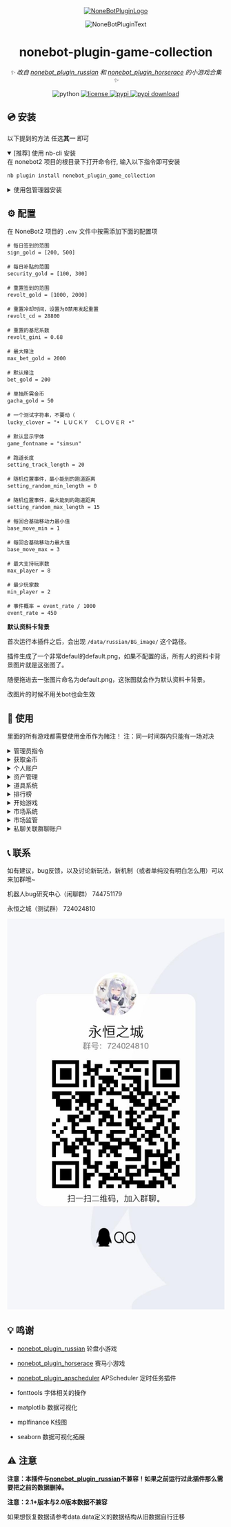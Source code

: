 <!-- markdownlint-disable MD031 MD033 MD036 MD041 -->

<div align="center">

<a href="https://v2.nonebot.dev/store">
  <img src="https://raw.githubusercontent.com/A-kirami/nonebot-plugin-template/resources/nbp_logo.png" width="180" height="180" alt="NoneBotPluginLogo">
</a>

<p>
  <img src="https://raw.githubusercontent.com/A-kirami/nonebot-plugin-template/resources/NoneBotPlugin.svg" width="240" alt="NoneBotPluginText">
</p>

# nonebot-plugin-game-collection

_✨ 改自 [nonebot_plugin_russian](https://github.com/HibiKier/nonebot_plugin_russian) 和 [nonebot_plugin_horserace](https://github.com/shinianj/nonebot_plugin_horserace) 的小游戏合集 ✨_

<img src="https://img.shields.io/badge/python-3.8+-blue.svg" alt="python">
<a href="./LICENSE">
  <img src="https://img.shields.io/github/license/KarisAya/nonebot_plugin_game_collection.svg" alt="license">
</a>
<a href="https://pypi.python.org/pypi/nonebot_plugin_game_collection">
  <img src="https://img.shields.io/pypi/v/nonebot_plugin_game_collection.svg" alt="pypi">
</a>
<a href="https://pypi.python.org/pypi/nonebot_plugin_game_collection">
  <img src="https://img.shields.io/pypi/dm/nonebot_plugin_game_collection" alt="pypi download">
</a>

</div>

## 💿 安装

以下提到的方法 任选**其一** 即可

<details open>
<summary>[推荐] 使用 nb-cli 安装</summary>
在 nonebot2 项目的根目录下打开命令行, 输入以下指令即可安装

```bash
nb plugin install nonebot_plugin_game_collection
```

</details>

<details>
<summary>使用包管理器安装</summary>
在 nonebot2 项目的插件目录下, 打开命令行, 根据你使用的包管理器, 输入相应的安装命令

<details>
<summary>pip</summary>

```bash
pip install nonebot_plugin_game_collection
```

</details>
<details>
<summary>pdm</summary>

```bash
pdm add nonebot_plugin_game_collection
```

</details>
<details>
<summary>poetry</summary>

```bash
poetry add nonebot_plugin_game_collection
```

</details>
<details>
<summary>conda</summary>

```bash
conda install nonebot_plugin_game_collection
```

</details>

打开 nonebot2 项目根目录下的 `pyproject.toml` 文件, 在 `[tool.nonebot]` 部分的 `plugins` 项里追加写入

```toml
[tool.nonebot]
plugins = [
    # ...
    "nonebot_plugin_game_collection"
]
```

</details>

## ⚙️ 配置

在 NoneBot2 项目的 `.env` 文件中按需添加下面的配置项

```properties
# 每日签到的范围
sign_gold = [200, 500]

# 每日补贴的范围
security_gold = [100, 300]

# 重置签到的范围
revolt_gold = [1000, 2000]

# 重置冷却时间，设置为0禁用发起重置
revolt_cd = 28800

# 重置的基尼系数
revolt_gini = 0.68

# 最大赌注
max_bet_gold = 2000

# 默认赌注
bet_gold = 200

# 单抽所需金币
gacha_gold = 50

# 一个测试字符串，不要动（
lucky_clover = "• ＬＵＣＫＹ  ＣＬＯＶＥＲ •"

# 默认显示字体
game_fontname = "simsun"

# 跑道长度
setting_track_length = 20

# 随机位置事件，最小能到的跑道距离
setting_random_min_length = 0

# 随机位置事件，最大能到的跑道距离
setting_random_max_length = 15

# 每回合基础移动力最小值
base_move_min = 1

# 每回合基础移动力最大值
base_move_max = 3

# 最大支持玩家数
max_player = 8

# 最少玩家数
min_player = 2

# 事件概率 = event_rate / 1000
event_rate = 450

```

__默认资料卡背景__

首次运行本插件之后，会出现 `/data/russian/BG_image/` 这个路径。

插件生成了一个非常defaul的default.png，如果不配置的话，所有人的资料卡背景图片就是这张图了。

随便拖进去一张图片命名为default.png，这张图就会作为默认资料卡背景。

改图片的时候不用关bot也会生效

## 🎉 使用

里面的所有游戏都需要使用金币作为赌注！
注：同一时间群内只能有一场对决

<details>
  
<summary>管理员指令</summary>

`获取金币 数量`

获取金币

`获取道具 道具名 数量`

获取道具

`刷新每日`

刷新每日签到，补贴，金币转移上限，所有人时效道具的剩余时间-1

`保存数据`

在关bot前需要保存数据，不然会回档到上次自动保存的时间点

`数据备份`

备份游戏数据文件

`市场重置`

把市场重置为回归值

`数据验证`

修复存档数据

</details>

<details>
  
<summary>获取金币</summary>
    
`金币签到`

玩家每日可签到一次，每日0点刷新。

`重置签到`

每次重置后可领取一次，当群内的基尼系数大于设定值可发起重置，重置后可进行一次重置签到。

每日刷新有几率刷新重置签到。

`发起重置`

按比例清空前十名的金币，第一名进入路灯挂件榜。公司等级+1（最高10级）。
    
__每日补贴(不是指令)__

玩家输光所有金币后会触发每日补贴，每日三次，0点刷新。

`查看元素订单`

如果本群注册了公司，那么每日会刷新一些元素订单，订单数量和公司等级相关。

完成相应的订单可以获得金币。

`完成元素订单 编号`

例如 `完成元素订单 1`

每个元素订单需要随机10个元素。元素来源于初级元素炼金。

详细查看[炼金系统](###炼金系统)

</details>

<details>
  
<summary>个人账户</summary>

`我的金币`

查看自己的金币数量

`我的道具`

查看自己获得的的道具

`我的股票`

查看自己在本群的股票以及报价

`我的资料卡`

查看个人账户详细资料

`炼金资料卡`

查看个人炼金资料

`设置背景图片[图片]` `设置背景图片(回复一张图片)`

设置我的资料卡显示的背景图片，需要有指定道具。

`删除背景图片`

将资料卡显示的背景图片设置为默认

</details>

<details>
  
<summary>资产管理</summary>

`发红包 金额 at`

给at的用户发金币

`送道具 道具名 道具数量 at`

给at的用户送指定数量的道具（可以不填道具数量，默认为1）。可以送路灯挂件牌，道具名：路灯挂件标记。

`金币转移 公司名 金额`

跨群转移金币到自己的账户，每日总转出/转入不能超过本群以及目标公司的10%

</details>

<details>
  
<summary>道具系统</summary>

`@bot十连抽卡` `@bot100连抽`

抽取道具，在私聊抽卡不用at。

`使用道具 道具名 参数`

部分道具可使用，可以用此指令使用道具。参数一般是使用数量，也有其他效果。

  <details>

  <summary>关于道具的描述</summary>

  道具有全局道具，群内道具，永久道具，时效道具。

  群内道具最多叠 30 天/个

  [道具效果](https://github.com/KarisAya/nonebot_plugin_game_collection/blob/master/resource/props_library.json)

  </details>

</details>

<details>

<summary>排行榜</summary>

  <details>
    
  <summary>本群排行</summary>

  `总金币排行`

  查看本群玩家的跨群所有金币数量的排行

  `总资产排行`

  查看本群玩家的跨群所有金币和股票总价值的排行

  `金币排行`

  查看本群玩家在本群的金币排行

  `资产排行` `财富排行`

  查看本群玩家在本群的金币和股票总价值的排行

  `胜率排行`

  查看本群玩家的胜率排行

  `胜场排行`

  查看本群玩家的胜利场次数排行

  `败场排行`

  查看本群玩家的失败场次数排行

  `路灯挂件排行`

  查看本群玩家被挂路灯次数排行

  </details>

<details>

  <summary>总排行</summary>

  `金币总排行`

  查看所有玩家在本群的金币排行

  `资产总排行`

  查看所有玩家在本群的金币和股票总价值的排行

  `胜率总排行`

  查看所有玩家的胜率排行

  `胜场总排行`

  查看所有玩家的胜利场次数排行

  `败场总排行`

  查看所有玩家的失败场次数排行

  `路灯挂件总排行`

  查看所有玩家被挂路灯次数排行

  </details>

</details>

<details>

<summary>开始游戏</summary>

所有游戏都可以通过下方的指令发起

发起游戏的指令中除了第一个字段剩下的都可以忽略

`子弹数` 忽略为1

`金额` 忽略为默认赌注

`at` 忽略为全体成员可接受

游戏可以使用如下指令处理

`接受挑战` 

`拒绝挑战`

`认输`

`超时结算` （60秒）

`游戏重置` （需要游戏对局超时）

  <details>

  <summary>随机对战</summary>

  `随机对战 金额  at`

  无视赌注上限

  通过 随机对战 来对其他人发起决斗，随机游戏，随机赌注。

  发起随机对战的玩家必须持有挑战徽章（可抽卡获得）

  </details>

  <details>

  <summary>俄罗斯轮盘</summary>

  __发起__

  `装弹 子弹数 金额 at `

  __进行__

  `(开枪|咔|嘭|嘣) N（可忽略)` 

  __规则__

  赌注上限为1倍赌注上限

  通过 装弹 来对其他人发起决斗，轮流开枪，直到运气不好的人先去世。
  
  </details>

  <details>

  <summary>掷骰子</summary>

  __发起__

  `(掷色子|摇骰子) 金额 at`

  __进行__

  `开数` `开点` `取出` 

  __规则__

  赌注上限为1倍赌注上限每轮

  通过 掷骰子 来对其他人发起决斗，轮流开数比大小，每次开数都会让结算金额上涨，中途结束按照当前金额结算。

  轮流开数，先比组合，再比点数。

  组合：役满（5个相同） > 串（4个相同） > 条（3个相同） > 两对（2组2个相同） > 对（2个相同） > 散（全不相同） 

  ~~别问为什么役满，雀魂真好玩~~

  </details>

  <details>

  <summary>扑克对战</summary>

  __发起__

  `扑克对战 金额 at`

  __进行__

  `出牌 1/2/3`

  __规则__

  赌注上限为5倍赌注上限

  通过 扑克对战 来对其他人对战，打出自己的手牌。当对方的血量小于1或者在自己回合出牌前血量>40即可获胜。

  牌库有两副共104张牌，当牌库没有牌了就以目前血量结算，结束游戏。

  先手初始点数：HP 20 SP 0 DEF 0

  后手初始点数：HP 25 SP 2 DEF 0

  每回合抽三张牌，打出其中的一张作为行动牌，弃掉剩余手牌。__特别注意：防御牌作为行动牌是攻击__

  之后对方摇一个20面骰子，如果点数小于对方SP则从牌库翻出一张牌作为技能牌打出，按照技能牌点数扣除对方SP点。

  | 花色 | 描述 | 行动牌效果 | 技能牌效果 |
  | --- | --- | --- | --- |
  | 黑桃 | 防御 | 打出攻击 | 增加DEF |
  | 红桃 | 生命 | 恢复HP | 恢复HP |
  | 梅花 | 技能 | 主动技能 | 增加SP |
  | 方片 | 攻击 | 打出攻击 | 打出反击 |

  主动技能：摇一个20面骰子，如果点数小于自身SP则把剩余两张手牌作为技能牌全部打出，按照技能牌点数扣除自身SP点

  ACE技能：摇一个6面骰子，把打出的ACE牌点替换成摇出的点数，再把三张手牌全部作为技能牌打出，按照技能牌点数扣除自身SP点

  </details>

  <details>

  <summary>猜数字</summary>

  __发起__

  `猜数字 金额 at`

  __进行__

  `50`（1-100的数字）

  __规则__

  赌注上限为每轮1倍赌注上限每轮

  通过 猜数字 来对其他人对战，轮流猜数字，猜中数字即可获胜。

  每轮赌注都会增长一倍

  </details>

  <details>

  <summary>同花顺</summary>

  __发起__

  `同花顺 金额 等级 at`

  等级1-5，默认为1，和手牌的大小相关。

  __进行__

  `看牌`

  在加注前可以查看手牌确认自己是否要加注。手牌以私聊形式发送，看牌的玩家需要添加bot好友

  `认输`

  及时止损

  `加注 金额`

  先手决定本轮加注最小金额，后手决定本轮金额，加注默认为初始金额。

  __规则__

  赌注上限为单次加注10倍赌注上限

  通过 同花顺 来对其他人对战，先手看牌加注，后手看牌跟注，直到一方认输或点数大的获胜。

  组合：同花顺 > 四条 > 葫芦 > 同花 > 顺子 > 三条 > 两对 > 一对 > 散牌

  花色：黑桃 > 红桃 > 梅花 > 方片  

  </details>

  <details>

  <summary>21点</summary>

  __发起__

  `21点 金额 at`

  对战双方需要添加bot好友

  __进行__

  `抽牌`

  抽一张牌

  `停牌`

  停止抽牌

  `双倍下注`

  抽一张牌并停牌，赌注翻倍。

  __规则__

  赌注上限为单次5倍赌注上限

  通过 21点 来对其他人对战，手牌点数大的获胜。

  游戏中点数超过21会直接失败。

  </details>

  <details>

  <summary>AB牌</summary>

  __发起__

  `AB牌 金额 at`

  对战双方需要添加bot好友

  __进行（私聊bot！私聊bot！私聊bot！）__

  `A` `B` `1` `2` `3`

  打出手牌

  __规则__

  赌注上限为每轮1倍赌注上限

  双方手牌均为AB123五张牌，每轮暗牌发牌（私聊bot），每轮结束后开牌。

  双方出牌相同为平局，此外

  A为必胜牌，B为必败牌。

  1胜2，2胜3，3胜1

  本轮胜利者+1分

  打出所有手牌后结算。分数多的胜利

  每轮赌注翻倍

  玩法标注：因为B必败所以在对方出A的时候混出去是最优解。总之你需要打出AB123全部的牌。

  </details>

  <details>

  <summary>西部对战</summary>

  __发起__

  `西部对战 金额 at`

  对战双方需要添加bot好友

  __进行（私聊bot）__

  `装弹` `开枪` `闪避` `闪枪` `预判开枪`

  __规则__

  赌注上限为5倍赌注上限

  双方私聊bot本轮的行动

  双方初始1发子弹，装弹上限为6发子弹（6发可以继续装弹，但是子弹数不会再增加了）。

  如果双方同时`开枪`，那么子弹会发生碰撞。本轮平局

  `装弹` 在 __初始位置__ 行动，剩余子弹数+1。会被 `开枪` `闪枪` 击杀

  `闪避` 去 __闪避位置__ ，不会消耗子弹。会被 `预判开枪` 击杀

  `开枪` 在 __初始位置__ 行动，打对方 __初始位置__ ，剩余子弹数-1 击杀 `装弹` `预判开枪`

  `闪枪` 去 __闪避位置__ ，打对方 __初始位置__ ，剩余子弹数-1 击杀 `装弹` `开枪`

  `预判开枪` 在 __初始位置__ 行动，打对方 __闪避位置__ ，剩余子弹数-1 击杀 `闪避` `闪枪` 

  注：预判开枪不会与闪枪发生子弹碰撞，因为预判开枪速度比闪避开枪速度快。 

  </details>

  <details>

  <summary>赛马小游戏</summary>

  ~~抄~~改自 [nonebot_plugin_horserace](https://github.com/shinianj/nonebot_plugin_horserace) 

  ~~发言复刻~~ 请不要在使用此插件时出现报错去找原作者（冲我来，发issue，我已经准备好赴死了）

  `赛马创建 金额`

  第一位玩家发起活动，金额为报名费

  `赛马加入 你的马儿名称` 

  花费报名费，加入你的赛马

  `赛马开始`

  如果有足够的人加入了游戏，那么可以通过本指令开始游戏

  `赛马暂停`

  暂停本群的赛马，稍后可以用`赛马开始`继续游戏
      
  __自定义事件包方式__
  
  事件包为utf-8编码（不懂的话就别瞎整了）

  详细信息请参考：

  [事件添加相关.txt](https://github.com/shinianj/nonebot_plugin_horserace/blob/main/%E4%BA%8B%E4%BB%B6%E6%B7%BB%E5%8A%A0%E7%9B%B8%E5%85%B3.txt)

  [事件详细模板.txt](https://github.com/shinianj/nonebot_plugin_horserace/blob/main/%E4%BA%8B%E4%BB%B6%E8%AF%A6%E7%BB%86%E6%A8%A1%E6%9D%BF.txt)

  写完的json文件放入events/horserace文件夹中就能跑了（除非你写错了，在加载事件时会失败，但不会影响其他事件加载也不会让你的bot崩了）

  </details>

  <details>

  <summary>堡垒战</summary>

  待补充

  </details>

</details>


<details>

<summary>市场系统</summary>

`群资料卡`

查看本群的详细信息

`市场信息 公司名`

查看指定公司的详细信息

`市场信息`

查看市场上所有公司的简略信息

`市场价格表`

查看市场上所有公司发行/结算价格

`市场注册 公司名 @bot`

权限：[群主，管理员，超管] 

当群内符合条件时，可以使用 `市场注册 公司名 @bot` 把此群号注册到市场。

`公司重命名 公司名 @bot`

权限：[群主，管理员，超管] 

修改本公司在市场上的注册名称

`更新公司简介 简介内容`

将`简介内容`添加到本群详细信息的简介中。

`购买 公司名 数量 最高单价`

<details>

<summary>购买指定公司的股票</summary>

公司名和数量必须指定。

购买公司的股票时你的金币会同时补充为公司的资产。

所以大量`购买`某公司股票会使该公司股价明显上涨。同样，大量`结算`某公司股票会使该公司股价明显下跌。

`最高单价`为购买时限制的最高单价

例：

假如文文日报社10金币1股。

发送指令 `购买 文文日报社 2000` 购买2000股该公司股票。

假设购买之后，文文日报社上涨到15金币1股。

如果发送指令 `购买 文文日报社 2000 12`

那么购买的股票数可能会小于2000股，因为`最高单价`参数在 文文日报社 股价为 12金币时停止继续购买。

</details>

`结算 公司名 数量 最低单价`

<details>

<summary>结算指定公司的股票</summary>

公司名和数量必须指定。

结算公司的股票时公司的金币会同时减少。

所以大量`结算`某公司股票会使该公司股价明显下跌。

`最低单价`为结算时限制的最低单价

例：

假如文文日报社15金币1股

发送指令 `结算 文文日报社 2000` 结算2000股该公司股票

假设结算之后，文文日报社下跌到10金币1股

如果发送指令 `结算 文文日报社 2000 12`

那么结算的股票数可能会小于2000股，因为`最低单价`参数在 文文日报社 股价为 12金币时停止继续结算。

</details>

`出售 公司名称 报价 数量`

将指定公司的股票以`报价`发布到交易市场`数量`股。

当公司的股价上涨到高于报价时，你发布的股票会自动以报价结算。

`市场购买 公司名称 数量`

从交易市场上以从低到高的报价买入`数量`股将指定公司的股票。

</details>

<details>

<summary>市场监管</summary>

权限：[超管]

`冻结资产@someone`

查封at的群友的全部资产。

由于游戏市场机制过于简单导致运营时间长了以后会出现金币数量离谱的玩家
    
如果金币持有量过于离谱，可以使用`冻结资产`查封。

查封后的用户会持有最多500个全局道具【被冻结的资产】，此道具可以在任意群使用，每个【被冻结的资产】使用后会在使用的群获得一倍赌注上限的金币。

上述机制【被冻结的资产】的数量与被冻结前相关。

`清理无效账户@bot`
    
删除bot不在的群，退群的用户等无效账户。

`管理员更新公司简介 公司名 简介内容`

将`简介内容`添加到指定公司详细信息的简介中。

</details>

<details>

<summary>私聊关联群聊账户</summary>

可以在私聊签到、抽卡、使用道具、查看我的金币/道具/资料卡、查看排行，购买或结算股票，以及进行游戏等操作。

不过你直接去的话大概会提示关未联群聊账户（

连接账户的方法

1. 在群里发送`@bot关联账户`私聊账户就会关联到本群里
2. 私聊发送`关联账户`再根据提示输入群号私聊账户就会关联到群号所指的群
3. 进行游戏时账户会连接到游戏正在进行的群。

__如果你正在一场游戏中,然后把账户关联到别的群了，那么你会找不到对局。__

__请不要在游戏中修改关联的账户，如果不慎修改还想继续本场对局的话，那么请关联到对局所在的群。__

__请不要同时在多个群进行游戏，如果非要在多个群进行游戏，那么请注意发送游戏进行的指令之前账户是否关联到了对局所在的群。__

</details>

## 📞 联系

如有建议，bug反馈，以及讨论新玩法，新机制（或者单纯没有明白怎么用）可以来加群哦~

机器人bug研究中心（闲聊群） 744751179

永恒之城（测试群） 724024810

![群号](https://github.com/KarisAya/nonebot_plugin_game_collection/blob/master/%E9%99%84%E4%BB%B6/qrcode_1676538742221.jpg)



## 💡 鸣谢

- [nonebot_plugin_russian](https://github.com/HibiKier/nonebot_plugin_russian) 轮盘小游戏
- [nonebot_plugin_horserace](https://github.com/shinianj/nonebot_plugin_horserace) 赛马小游戏
- [nonebot_plugin_apscheduler](https://github.com/nonebot/plugin-apscheduler) APScheduler 定时任务插件

- fonttools 字体相关的操作
- matplotlib 数据可视化
- mplfinance K线图
- seaborn 数据可视化拓展
    
## ⚠ 注意

__注意：本插件与[nonebot_plugin_russian](https://github.com/HibiKier/nonebot_plugin_russian)不兼容！如果之前运行过此插件那么需要把之前的数据删掉。__

__注意：2.1+版本与2.0版本数据不兼容__

如果想恢复数据请参考data.data定义的数据结构从旧数据自行迁移
